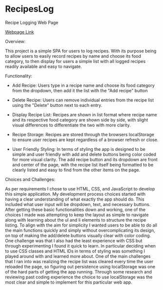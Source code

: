 # RecipesLog
Recipe Logging Web Page

[Webpage Link](https://emi-mii.github.io/RecipesLog/)

Overview:

This project is a simple SPA for users to log recipes. With its purpose being to allow users to easily record recipes by name and choose its food category, to then display for users a simple list with all logged recipes readily available and easy to navigate.

Functionality:

- Add Recipe: Users type in a recipe name and choose its food category from the dropdown, then add it the list with the "Add recipe" button

- Delete Recipe: Users can remove individual entries from the recipe list using the "Delete" button next to each entry.

- Display Recipe List: Recipes are shown in list format where recipe name and its respective food category are shown side by side, with slight visual differences to differentiate the two with more clarity.

- Recipe Storage: Recipes are stored through the browsers localStorage to ensure user recipes are kept regardless of a browser refresh or close.

- User Friendly Styling: In terms of styling the app is designed to be simple and user friendly with add and delete buttons being color coded for more visual clarity. The add recipe button and its dropdown are front and center of the page, with the recipe list itself being formatted to be clearly listed and easy to find from the other items on the page.


Choices and Challenges:

As per requirements I chose to use HTML, CSS, and JavaScript to develop this simple application.
My development process choices started with having a clear understanding of what exactly the app should do. This included what user input will be dropdown, text, and necessary buttons. After getting these basic functionalities down and working, one of the choices I made was attempting to keep the layout as simple to navigate along with learning about the ul and li elements to structure the recipe listing. To align with the aim for simplicity I wanted users to be able to do all the main functions quickly and simply without overcomplicating its design, on top of making the add/delete buttons visually clear with color coding.
One challenge was that I also had the least experience with CSS but through experimenting I found it quick to learn. In particular deciding when to use CSS classes and HTML IDs in terms of styling was something I played around with and learned more about.
One of the main challenges that I ran into was realizing the recipe list was cleared every time the user reloaded the page, so figuring out persistence using localStorage was one of the hard parts of getting the app running. Through some research and reviewing past coding experience the choice to use localStorage was the most clear and simple to implement for this particular web app.